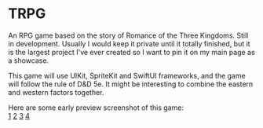 # TRPG
An RPG game based on the story of Romance of the Three Kingdoms. Still in development. Usually I would keep it private until it totally finished, but it is the largest project I've ever created so I want to pin it on my main page as a showcase.  

This game will use UIKit, SpriteKit and SwiftUI frameworks, and the game will follow the rule of D&D 5e. It might be interesting to combine the eastern and western factors together.  

Here are some early preview screenshot of this game:  
[1](https://github.com/machinemxy/TRPG/blob/master/resources/early_preview/1.PNG?raw=true)
[2](https://github.com/machinemxy/TRPG/blob/master/resources/early_preview/2.PNG?raw=true)
[3](https://github.com/machinemxy/TRPG/blob/master/resources/early_preview/3.PNG?raw=true)
[4](https://github.com/machinemxy/TRPG/blob/master/resources/early_preview/4.PNG?raw=true)
